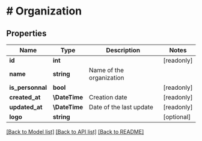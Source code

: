 # # Organization

## Properties

Name | Type | Description | Notes
------------ | ------------- | ------------- | -------------
**id** | **int** |  | [readonly]
**name** | **string** | Name of the organization |
**is_personnal** | **bool** |  | [readonly]
**created_at** | **\DateTime** | Creation date | [readonly]
**updated_at** | **\DateTime** | Date of the last update | [readonly]
**logo** | **string** |  | [optional]

[[Back to Model list]](../../README.md#models) [[Back to API list]](../../README.md#endpoints) [[Back to README]](../../README.md)
